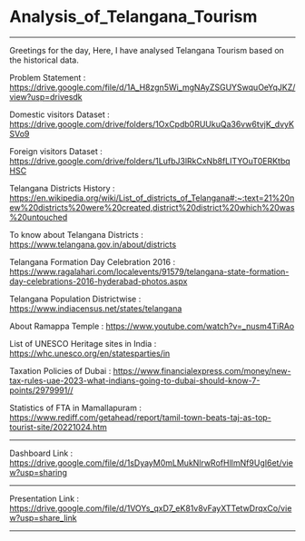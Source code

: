 # Analysis_of_Telangana_Tourism
*************************************************************************************************************************************************************************************************************************************
Greetings for the day,
Here, I have analysed Telangana Tourism based on the historical data.

Problem Statement : https://drive.google.com/file/d/1A_H8zgn5Wi_mgNAyZSGUYSwquOeYqJKZ/view?usp=drivesdk

Domestic visitors Dataset : https://drive.google.com/drive/folders/1OxCpdb0RUUkuQa36vw6tvjK_dvyKSVo9

Foreign visitors Dataset : https://drive.google.com/drive/folders/1LufbJ3lRkCxNb8fLITYOuT0ERKtbqHSC

Telangana Districts History : https://en.wikipedia.org/wiki/List_of_districts_of_Telangana#:~:text=21%20new%20districts%20were%20created,district%20district%20which%20was%20untouched

To know about Telangana Districts : https://www.telangana.gov.in/about/districts

Telangana Formation Day Celebration 2016 : https://www.ragalahari.com/localevents/91579/telangana-state-formation-day-celebrations-2016-hyderabad-photos.aspx

Telangana Population Districtwise : https://www.indiacensus.net/states/telangana

About Ramappa Temple : https://www.youtube.com/watch?v=_nusm4TiRAo

List of UNESCO Heritage sites in India : https://whc.unesco.org/en/statesparties/in

Taxation Policies of Dubai : https://www.financialexpress.com/money/new-tax-rules-uae-2023-what-indians-going-to-dubai-should-know-7-points/2979991//

Statistics of FTA in Mamallapuram : https://www.rediff.com/getahead/report/tamil-town-beats-taj-as-top-tourist-site/20221024.htm

*************************************************************************************************************************************************************************************************************************************
Dashboard Link :
https://drive.google.com/file/d/1sDyayM0mLMukNlrwRofHlImNf9UgI6et/view?usp=sharing
*************************************************************************************************************************************************************************************************************************************
Presentation Link :
https://drive.google.com/file/d/1VOYs_qxD7_eK81v8vFayXTTetwDrqxCo/view?usp=share_link
***********************************************************************************************************************************************************************
